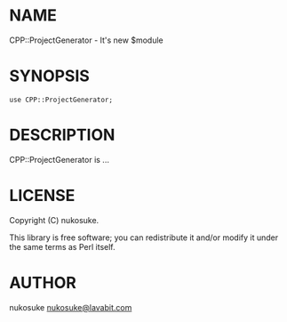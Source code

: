 # NAME

CPP::ProjectGenerator - It's new $module

# SYNOPSIS

    use CPP::ProjectGenerator;

# DESCRIPTION

CPP::ProjectGenerator is ...

# LICENSE

Copyright (C) nukosuke.

This library is free software; you can redistribute it and/or modify
it under the same terms as Perl itself.

# AUTHOR

nukosuke <nukosuke@lavabit.com>
